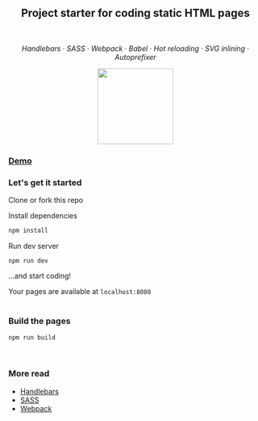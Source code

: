 <h2 align="center">
    Project starter for coding static HTML pages
</h2>
<br />

<p align="center">
    <i>Handlebars</i> · <i>SASS</i> · <i>Webpack</i> · <i>Babel</i> · <i>Hot&nbsp;reloading</i> · <i>SVG&nbsp;inlining</i> · <i>Autoprefixer</i>
</p>

<p align="center">
    <img width="150" src="https://martinjuzl.com/start-coding/assets/static/invader.svg">
</p>

### **[Demo](https://martinjuzl.com/start-coding)**

### Let's get it started
Clone or fork this repo

Install dependencies
```bash
npm install
```

Run dev server
```
npm run dev
```
...and start coding!

Your pages are available at `localhost:8080`
<br /><br />


### Build the pages
```
npm run build
```
<br />


### More read
- [Handlebars](https://handlebarsjs.com/)
- [SASS](https://sass-lang.com/)
- [Webpack](https://webpack.js.org/)
